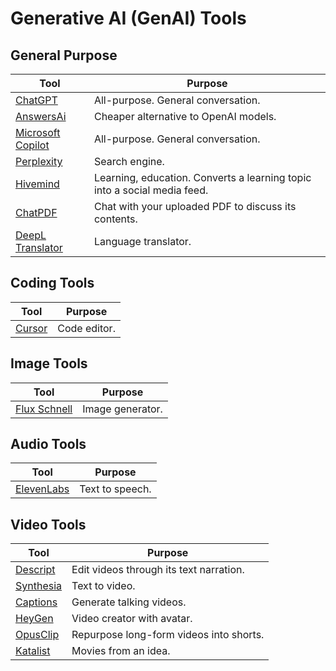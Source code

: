 # Generative AI (GenAI) Tools
## General Purpose
| Tool | Purpose |
|------|---------|
|[ChatGPT](https://openai.com/)|All-purpose. General conversation.|
|[AnswersAi](https://answersai.com/)|Cheaper alternative to OpenAI models.|
|[Microsoft Copilot](https://copilot.microsoft.com/)|All-purpose. General conversation.|
|[Perplexity](https://www.perplexity.ai/)|Search engine.|
|[Hivemind](https://gethivemind.app/)|Learning, education. Converts a learning topic into a social media feed.|
|[ChatPDF](https://www.chatpdf.com/)|Chat with your uploaded PDF to discuss its contents.|
|[DeepL Translator](https://www.deepl.com/en/translator)|Language translator.|

## Coding Tools
| Tool | Purpose |
|------|---------|
|[Cursor](https://www.cursor.com/)|Code editor.|


## Image Tools
| Tool | Purpose |
|------|---------|
|[Flux Schnell](https://replicate.com/black-forest-labs/flux-schnell)|Image generator.|


## Audio Tools
| Tool | Purpose |
|------|---------|
|[ElevenLabs](https://elevenlabs.io/)|Text to speech.|

## Video Tools
| Tool | Purpose |
|------|---------|
|[Descript](https://www.descript.com/)|Edit videos through its text narration.|
|[Synthesia](https://www.synthesia.io/)|Text to video.|
|[Captions](https://www.captions.ai/)|Generate talking videos.|
|[HeyGen](https://www.heygen.com/)|Video creator with avatar.|
|[OpusClip](https://www.opus.pro/)|Repurpose long-form videos into shorts.|
|[Katalist](https://www.katalist.ai/)|Movies from an idea.|
